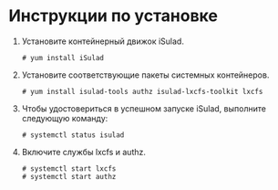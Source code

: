 # Инструкции по установке

1. Установите контейнерный движок iSulad.
   
   ```
   # yum install iSulad
   ```

2. Установите соответствующие пакеты системных контейнеров.
   
   ```
   # yum install isulad-tools authz isulad-lxcfs-toolkit lxcfs
   ```

3. Чтобы удостовериться в успешном запуске iSulad, выполните следующую команду:
   
   ```
   # systemctl status isulad
   ```

4. Включите службы lxcfs и authz.
   
   ```
   # systemctl start lxcfs
   # systemctl start authz
   ```